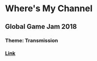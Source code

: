 # Where's My Channel
## Global Game Jam 2018
### Theme: Transmission
### [Link](https://globalgamejam.org/2018/games/wheres-my-channel)
